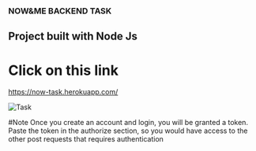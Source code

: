 ### NOW&ME BACKEND TASK

## Project built with Node Js

# Click on this link

https://now-task.herokuapp.com/

<img src="https://res.cloudinary.com/chuksmbanaso/image/upload/v1652397370/media/Screenshot_92_eru67m.png" title="Task" alt="Task">

#Note 
Once you create an account and login, you will be granted a token. Paste the token in the authorize section, so you would have access to the other post requests that requires authentication
